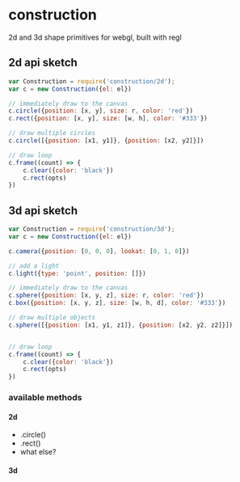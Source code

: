 # construction
2d and 3d shape primitives for webgl, built with regl


## 2d api sketch

```js
var Construction = require('construction/2d');
var c = new Construction({el: el})

// immediately draw to the canvas
c.circle({position: [x, y], size: r, color: 'red'})
c.rect({position: [x, y], size: [w, h], color: '#333'})

// draw multiple circles
c.circle([{position: [x1, y1]}, {position: [x2, y2]}])

// draw loop
c.frame((count) => {
    c.clear({color: 'black'})
    c.rect(opts)
})
```

## 3d api sketch

```js
var Construction = require('construction/3d');
var c = new Construction({el: el})

c.camera({position: [0, 0, 0], lookat: [0, 1, 0]})

// add a light
c.light({type: 'point', position: []})

// immediately draw to the canvas
c.sphere({position: [x, y, z], size: r, color: 'red'})
c.box({position: [x, y, z], size: [w, h, d], color: '#333'})

// draw multiple objects
c.sphere([{position: [x1, y1, z1]}, {position: [x2, y2, z2]}])


// draw loop
c.frame((count) => {
    c.clear({color: 'black'})
    c.rect(opts)
})
```

### available methods

#### 2d
 * .circle()
 * .rect()
 * what else?

#### 3d

